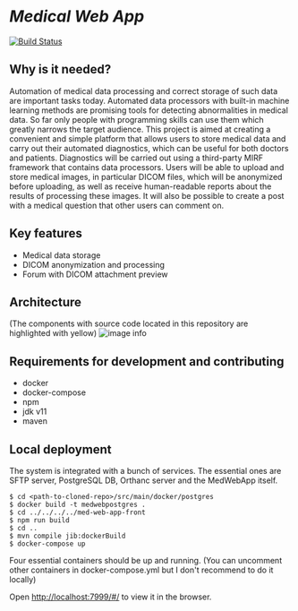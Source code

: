 
# _Medical Web App_

[![Build Status](https://travis-ci.com/alexeevna/Medical-Web-App.svg?branch=master)](https://travis-ci.com/alexeevna/Medical-Web-App)

## Why is it needed?

Automation of medical data processing and correct storage of such data are important tasks today. Automated data processors with built-in machine learning methods are promising tools for detecting abnormalities in medical data. So far only people with programming skills can use them which greatly narrows the target audience. This project is aimed at creating a convenient and simple platform that allows users to store medical data and carry out their automated diagnostics, which can be useful for both doctors and patients. Diagnostics will be carried out using a third-party MIRF framework that contains data processors. Users will be able to upload and store medical images, in particular DICOM files, which will be anonymized before uploading, as well as receive human-readable reports about the results of processing these images. It will also be possible to create a post with a medical question that other users can comment on.

## Key features

- Medical data storage
- DICOM anonymization and processing
- Forum with DICOM attachment preview

## Architecture
(The components with source code located in this repository are highlighted with yellow)
![image info](architecture1.png)

## Requirements for development and contributing
- docker
- docker-compose
- npm
- jdk v11
- maven

## Local deployment

The system is integrated with a bunch of services. The essential ones are SFTP server, PostgreSQL DB, Orthanc server and the MedWebApp itself.

    $ cd <path-to-cloned-repo>/src/main/docker/postgres
    $ docker build -t medwebpostgres .
    $ cd ../../../../med-web-app-front
    $ npm run build
    $ cd ..
    $ mvn compile jib:dockerBuild
    $ docker-compose up
Four essential containers should be up and running. (You can uncomment other containers in docker-compose.yml but I don't recommend to do it locally)

Open [http://localhost:7999/#/](http://localhost:7999/#/) to view it in the browser.





